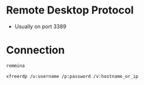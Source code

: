 
# Remote Desktop Protocol

- Usually on port 3389
# Connection

```bash
remmina
```

```bash
xfreerdp /u:username /p:password /v:hostname_or_ip
```
